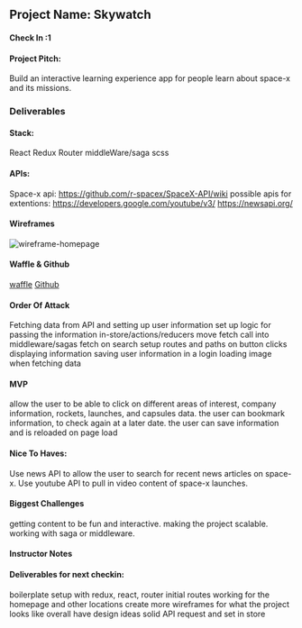 ## Project Name: Skywatch

#### Check In :1

#### Project Pitch:
Build an interactive learning experience app for people learn about space-x and its missions.  

### Deliverables
#### Stack:

React
Redux
Router
middleWare/saga
scss

#### APIs:

Space-x api: https://github.com/r-spacex/SpaceX-API/wiki
possible apis for extentions: 
https://developers.google.com/youtube/v3/ 
https://newsapi.org/


#### Wireframes

![wireframe-homepage](https://scontent-sjc3-1.xx.fbcdn.net/v/t31.0-8/29749367_902481468988_5020603432154058323_o.jpg?_nc_cat=0&oh=07aeeda2d3b7502306a08eb444a383fd&oe=5B386F97)

#### Waffle & Github

[waffle](https://waffle.io/skenne21/sky-watch)
[Github](https://github.com/skenne21/sky-watch)

#### Order Of Attack

Fetching data from API and setting up user information
set up logic for passing the information in-store/actions/reducers
move fetch call into middleware/sagas
fetch on search
setup routes and paths on button clicks
displaying information
saving user information in a login
loading image when fetching data

#### MVP
allow the user to be able to click on different areas of interest, company information, rockets, launches, and capsules data.
the user can bookmark information, to check again at a later date.
the user can save information and is reloaded on page load

    
#### Nice To Haves:
Use news API to allow the user to search for recent news articles on space-x.
Use youtube API to pull in video content of space-x launches.


#### Biggest Challenges
getting content to be fun and interactive. 
making the project scalable.
working with saga or middleware.


#### Instructor Notes

#### Deliverables for next checkin:
boilerplate setup with redux, react, router
initial routes working for the homepage and other locations
create more wireframes for what the project looks like overall
have design ideas solid
API request and set in store
